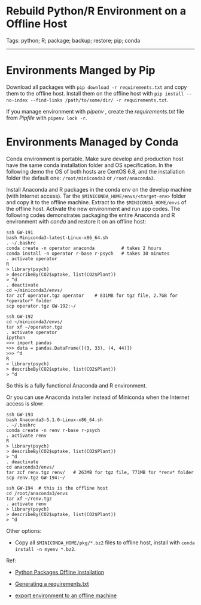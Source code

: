 # Rebuild Python/R Environment on a Offline Host
Tags: python; R; package; backup; restore; pip; conda

------

# Environments Manged by Pip

Download all packages with `pip download -r requirements.txt`
and copy them to the offline host. Install them on the offline host with
`pip install --no-index --find-links /path/to/some/dir/ -r requirements.txt`.

If you manage environment with *pipenv* ,
create the *requirements.txt* file from *Pipfile* with `pipenv lock -r`.

# Environments Managed by Conda

Conda environment is portable.
Make sure develop and production host have the same conda installation
folder and OS specification. In the following demo the OS of both hosts are
CentOS 6.8, and the installation folder the default one: `/root/miniconda3`
or `/root/anaconda3`.

Install Anaconda and R packages in the conda env on the develop machine
(with Internet access). Tar the `$MINICONDA_HOME/envs/<target-env>`
folder and copy it to the offline machine.
Extract to the `$MINICONDA_HOME/envs` of the offline host.
Activate the new environment and run app codes.
The following codes demonstrates packaging the entire Anaconda and
R environment with *conda* and restore it on an offline host:

```
ssh GW-191
bash Miniconda3-latest-Linux-x86_64.sh
. ~/.bashrc
conda create -n operator anaconda          # takes 2 hours
conda install -n operator r-base r-psych   # takes 30 minutes
. activate operator
R
> library(psych)
> describeBy(CO2$uptake, list(CO2$Plant))
> ^d
. deactivate
cd ~/miniconda3/envs/
tar zcf operator.tgz operator    # 831MB for tgz file, 2.7GB for *operator* folder
scp operator.tgz GW-192:~/

ssh GW-192
cd ~/miniconda3/envs/
tar xf ~/operator.tgz
. activate operator
ipython
>>> import pandas
>>> data = pandas.DataFrame([(3, 33), (4, 44)])
>>> ^d
R
> library(psych)
> describeBy(CO2$uptake, list(CO2$Plant))
> ^d
```
So this is a fully functional Anaconda and R environment.

Or you can use Anaconda installer instead of Miniconda
when the Internet access is slow:
```
ssh GW-193
bash Anaconda3-5.1.0-Linux-x86_64.sh
. ~/.bashrc
conda create -n renv r-base r-psych
. activate renv
R
> library(psych)
> describeBy(CO2$uptake, list(CO2$Plant))
> ^d
. deactivate
cd anaconda3/envs/
tar zcf renv.tgz renv/   # 263MB for tgz file, 771MB for *renv* folder
scp renv.tgz GW-194:~/

ssh GW-194  # this is the offline host
cd /root/anaconda3/envs
tar xf ~/renv.tgz
. activate renv
> library(psych)
> describeBy(CO2$uptake, list(CO2$Plant))
> ^d
```

Other options:

* Copy all `$MINICONDA_HOME/pkg/*.bz2` files to offline host,
  install with `conda install -n myenv *.bz2`.


Ref:

* [Python Packages Offline Installation](https://stackoverflow.com/questions/11091623/python-packages-offline-installation)

* [Generating a requirements.txt](https://docs.pipenv.org/advanced/#generating-a-requirements-txt)

* [export environment to an offline machine](https://groups.google.com/a/continuum.io/forum/#!topic/conda/cHBYGHgvMMI)

